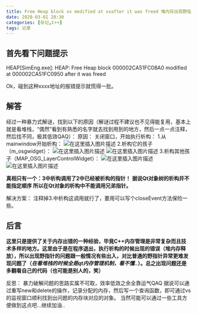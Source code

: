 ```yaml
---
title: Free Heap block xx modified at xxafter it was freed 堆内存出现野指针错误
date: 2020-03-01 20:30
categories: [杂记,C++]
tags: 记录
---
```

## 首先看下问题提示

HEAP[SimEng.exe]: HEAP: Free Heap block 000002CA51FC08A0 modified at 000002CA51FC0950 after it was freed

Ok，碰到这种xxxx地址的报错提示就慌得一批。

## 解答

经过一种暴力式解谜，找到以下的原因（解谜过程不建议也不见得能复用，基本上就是看堆栈，“偶然”看到有熟悉的名字就去找到用到的地方，然后一点一点注释，然后找不同，极其低效QAQ）：
原因：
关闭窗口，开始执行析构：
1.从mainwindow开始析构：
 ![在这里插入图片描述](https://img-blog.csdnimg.cn/20200301202432180.png)
2.析构它的孩子（m_osgwidget）：
 ![在这里插入图片描述](https://img-blog.csdnimg.cn/20200301202443256.png?x-oss-process=image/watermark,type_ZmFuZ3poZW5naGVpdGk,shadow_10,text_aHR0cHM6Ly9ibG9nLmNzZG4ubmV0L0FsZXphbg==,size_16,color_FFFFFF,t_70)
 ![在这里插入图片描述](https://img-blog.csdnimg.cn/20200301202454919.png)
3.析构其他孩子（MAP_OSG_LayerControlWidget）：
 ![在这里插入图片描述](https://img-blog.csdnimg.cn/20200301202501265.png)
 ![在这里插入图片描述](https://img-blog.csdnimg.cn/20200301202506459.png?x-oss-process=image/watermark,type_ZmFuZ3poZW5naGVpdGk,shadow_10,text_aHR0cHM6Ly9ibG9nLmNzZG4ubmV0L0FsZXphbg==,size_16,color_FFFFFF,t_70)

**真相只有一个：3中析构调用了2中已经被析构的指针！**
**据说Qt对象树的析构并不能指定顺序 所以在Qt对象的析构中不能调用兄弟指针。**

解决方案：
注释掉3.中析构这调用就行了，要用可以写个closeEvent方法保险一些。

## 后言

**这里只是提供了关于内存出错的一种经验，毕竟C++内存管理是非常复杂而且技术多样的地方。这里由于是在程序退出，执行析构的时候出现的错误（堆内存释放），所以出现野指针的问题跟一般情况有些出入，对比普通的野指针异常更难发现问题了（*在看堆栈的时候全是qt内存管理机制，看不懂..*）。总之出现问题还是多翻看自己的代码（也可能是别人的，笑）**

反思：
暴力破解问题的思路实属不可取，效率低效之余全靠运气QAQ
据说可以通过重写new和delete的操作，记录分配的内存，然后写一个查询函数，即可通过vs的监视窗口顺利找到出问题的内存块对应的对象。
当然可能可以通过一些工具方便做到这点吧…继续加油..

